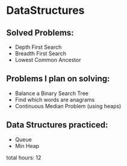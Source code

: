 # DataStructures

## Solved Problems:
* Depth First Search 
* Breadth First Search 
* Lowest Common Ancestor 

## Problems I plan on solving:
* Balance a Binary Search Tree
* Find which words are anagrams
* Continuous Median Problem (using heaps)

## Data Structures practiced:
* Queue
* Min Heap

total hours: 12
